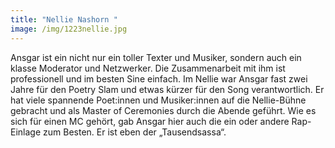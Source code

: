 ```yaml
---
title: "Nellie Nashorn "
image: /img/1223nellie.jpg
---
```

Ansgar ist ein nicht nur ein toller Texter und Musiker, sondern auch ein klasse Moderator und Netzwerker. Die Zusammenarbeit mit ihm ist professionell und im besten Sine einfach. Im Nellie war Ansgar fast zwei Jahre für den Poetry Slam und etwas kürzer für den Song verantwortlich. Er hat viele spannende Poet:innen und Musiker:innen auf die Nellie-Bühne gebracht und als Master of Ceremonies durch die Abende geführt. Wie es sich für einen MC gehört, gab Ansgar hier auch die ein oder andere Rap-Einlage zum Besten. Er ist eben der „Tausendsassa“.
